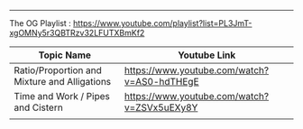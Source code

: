 
---

The OG Playlist : https://www.youtube.com/playlist?list=PL3JmT-xgOMNy5r3QBTRzv32LFUTXBmKf2 

| Topic Name                                   | Youtube Link                                |
| -------------------------------------------- | ------------------------------------------- |
| Ratio/Proportion and Mixture and Alligations | https://www.youtube.com/watch?v=AS0-hdTHEgE |
| Time and Work / Pipes and Cistern            | https://www.youtube.com/watch?v=ZSVx5uEXy8Y |
|                                              |                                             |
